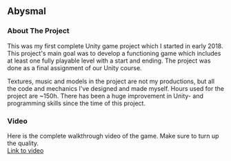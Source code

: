 ## Abysmal

### About The Project
This was my first complete Unity game project which I started in early 2018. This project's main goal was to develop a functioning game which includes at least one fully playable level with a start and ending. The project was done as a final assignment of our Unity course.

Textures, music and models in the project are not my productions, but all the code and mechanics I've designed and made myself. Hours used for the project are ~150h. There has been a huge improvement in Unity- and programming skills since the time of this project.

### Video
Here is the complete walkthrough video of the game. Make sure to turn up the quality.  
[Link to video](https://jamkstudent-my.sharepoint.com/:v:/g/personal/l5078_student_jamk_fi/EZ8lxx9tM_lHqNVgYkDFVVMBM4eXQhsa0haba1xJ1joYUw?e=pEb1eH)
